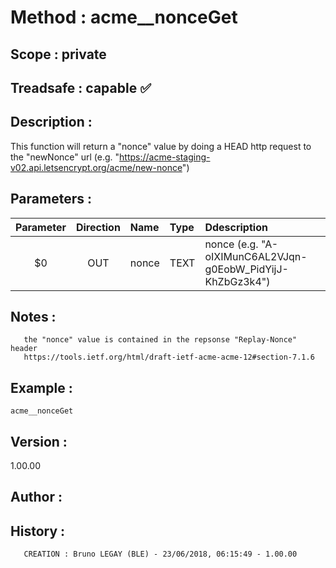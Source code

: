 ﻿# **Method :** acme__nonceGet
## **Scope :** private
## **Treadsafe :** capable ✅ 
## **Description :** 
This function will return a "nonce" value by doing a HEAD http request to the "newNonce" url (e.g. "https://acme-staging-v02.api.letsencrypt.org/acme/new-nonce")
## **Parameters :** 
| Parameter | Direction | Name | Type | Ddescription | 
|:----:|:----:|:----|:----|:----| 
| $0 | OUT | nonce | TEXT | nonce (e.g. "A-oIXIMunC6AL2VJqn-g0EobW_PidYijJ-KhZbGz3k4") | 

## **Notes :** 

       the "nonce" value is contained in the repsonse "Replay-Nonce" header
       https://tools.ietf.org/html/draft-ietf-acme-acme-12#section-7.1.6
## **Example :** 
```
acme__nonceGet
```
## **Version :** 
1.00.00
## **Author :** 

## **History :** 
 
       CREATION : Bruno LEGAY (BLE) - 23/06/2018, 06:15:49 - 1.00.00
